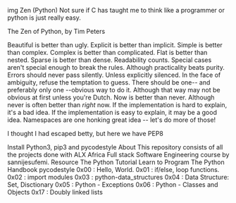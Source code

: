 img
Zen (Python)
Not sure if C has taught me to think like a programmer or python is just really easy.

The Zen of Python, by Tim Peters

Beautiful is better than ugly.
Explicit is better than implicit.
Simple is better than complex.
Complex is better than complicated.
Flat is better than nested.
Sparse is better than dense.
Readability counts.
Special cases aren't special enough to break the rules.
Although practicality beats purity.
Errors should never pass silently.
Unless explicitly silenced.
In the face of ambiguity, refuse the temptation to guess.
There should be one-- and preferably only one --obvious way to do it.
Although that way may not be obvious at first unless you're Dutch.
Now is better than never.
Although never is often better than *right* now.
If the implementation is hard to explain, it's a bad idea.
If the implementation is easy to explain, it may be a good idea.
Namespaces are one honking great idea -- let's do more of those!

I thought I had escaped betty, but here we have PEP8

Install Python3, pip3 and pycodestyle
About
This repository consists of all the projects done with ALX Africa Full stack Software Engineering course by sannijesufemi.
Resource
The Python Tutorial
Learn to Program
The Python Handbook
pycodestyle
0x00 : Hello, World.
0x01 : if/else, loop functions.
0x02 : import modules
0x03 : python-data_structures
0x04 : Data Structure: Set, Disctionary 
0x05 : Python - Exceptions
0x06 : Python - Classes and Objects
0x17 : Doubly linked lists

